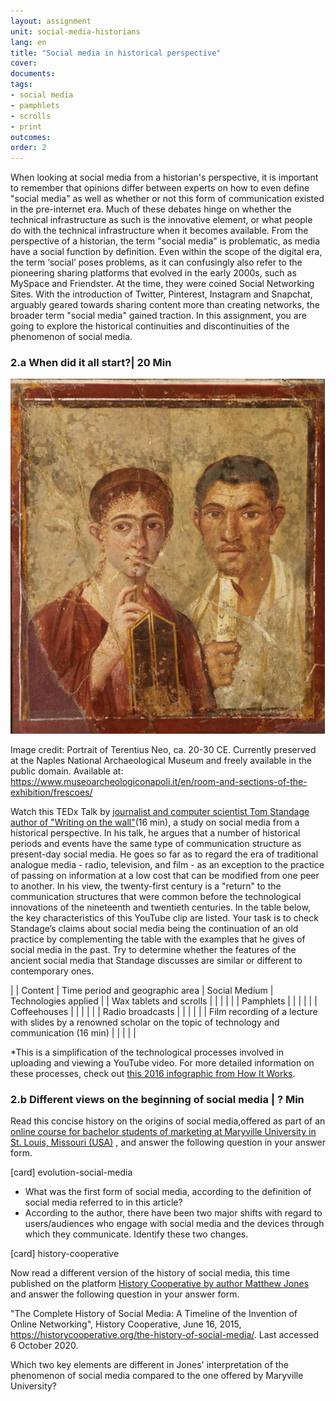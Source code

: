 ```yaml
---
layout: assignment
unit: social-media-historians
lang: en
title: "Social media in historical perspective"
cover:
documents:
tags: 
- social media
- pamphlets 
- scrolls
- print
outcomes:
order: 2
---
```

When looking at social media from a historian's perspective, it is important to remember that opinions differ between experts on how to even define "social media" as well as  whether or not this form of communication existed in the pre-internet era. Much of these debates hinge on whether the technical infrastructure as such is the innovative element, or what people do with the technical infrastructure when it becomes available. From the perspective of a historian, the term "social media" is problematic, as media have a social function by definition. Even within the scope of the digital era, the term ‘social’ poses problems, as it can confusingly also refer to the pioneering sharing platforms that evolved in the early 2000s, such as MySpace and Friendster. At the time, they were coined Social Networking Sites. With the introduction of Twitter, Pinterest, Instagram and Snapchat, arguably geared towards sharing content more than creating networks, the broader term "social media" gained traction. In this assignment, you are going to explore the historical continuities and discontinuities of the phenomenon of social media. 

<!-- more -->
<!-- briefing-student -->

### 2.a When did it all start?| 20 Min
<!-- section-contents -->
![romans](../../assets/images/social-media/romans.png)


Image credit: Portrait of Terentius Neo, ca. 20-30 CE. Currently preserved at the Naples National Archaeological Museum and freely available in the public domain. Available at: https://www.museoarcheologiconapoli.it/en/room-and-sections-of-the-exhibition/frescoes/

Watch this TEDx Talk by [journalist and computer scientist Tom Standage author of "Writing on the wall"](https://youtu.be/ixsridS3qVs)(16 min), a study on social media from a historical perspective. In his talk, he argues that a number of historical periods and events have the same type of communication structure as present-day social media. He goes so far as to regard the era of traditional analogue media - radio, television, and film - as an exception to the practice of passing on information at a low cost that can be modified from one peer to another. In his view, the twenty-first century is a "return" to the communication structures that were common before the technological innovations of the nineteenth and twentieth centuries.
In the table below, the key characteristics of this YouTube clip are listed. Your task is to check Standage’s claims about social media being the continuation of an old practice by complementing the table with the examples that he gives of social media in the past. Try to determine whether the features of the ancient social media that Standage discusses are similar or different to contemporary ones.


| | Content | Time period and geographic area | Social Medium | Technologies applied |
| Wax tablets and scrolls	|  |  |  |  |
| Pamphlets |  |  |  |  |
| Coffeehouses |  |  |  |  |
| Radio broadcasts |  |  |  |  |
| Film recording of a lecture with slides by a renowned scholar on the topic of technology and communication (16 min)  |  |  |  |  |

*This is a simplification of the technological processes involved in uploading and viewing a YouTube video. For more detailed information on these processes, check out [this 2016 infographic from How It Works](https://www.howitworksdaily.com/wp-content/uploads/2016/04/How-YouTube-works-1024x891.jpg).

<!-- section -->

### 2.b Different views on the beginning of social media | ? Min
<!-- section-contents -->

Read this concise history on the origins of social media,offered as part of an [online course for bachelor students of marketing at Maryville University in St. Louis, Missouri (USA)](https://online.maryville.edu/blog/evolution-social-media/) , and answer the following question in your answer form. 

[card] evolution-social-media

- What was the first form of social media, according to the definition of social media referred to in this article?
- According to the author, there have been two major shifts with regard to users/audiences who engage with social media and the devices through which they communicate. Identify these two changes.

[card] history-cooperative                        

Now read a different version of the history of social media, this time published on the platform [History Cooperative by author Matthew Jones](https://historycooperative.org/the-history-of-social-media/) and answer the following question in your answer form. 

"The Complete History of Social Media: A Timeline of the Invention of Online Networking", History Cooperative, June 16, 2015, https://historycooperative.org/the-history-of-social-media/. Last accessed 6 October 2020.

Which two key elements are different in Jones' interpretation of the phenomenon of social media compared to the one offered by Maryville University?

                        


<!-- briefing-teacher -->
